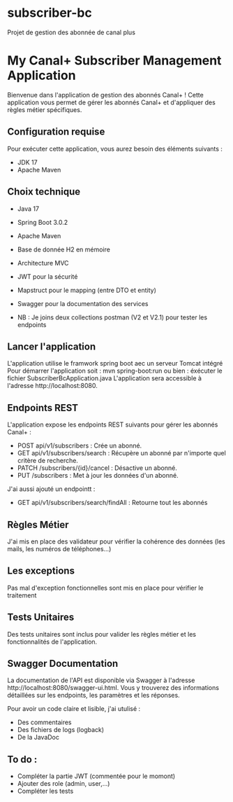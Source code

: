 # subscriber-bc
Projet de gestion des abonnée de canal plus

# My Canal+ Subscriber Management Application

Bienvenue dans l'application de gestion des abonnés Canal+ ! Cette application vous permet de gérer les abonnés Canal+ et d'appliquer des règles métier spécifiques.

## Configuration requise

Pour exécuter cette application, vous aurez besoin des éléments suivants :
- JDK 17
- Apache Maven

## Choix technique

- Java 17
- Spring Boot 3.0.2
- Apache Maven
- Base de donnée H2 en mémoire
- Architecture MVC
- JWT pour la sécurité
- Mapstruct pour le mapping (entre DTO et entity)
- Swagger pour la documentation des services

- NB : Je joins deux collections postman (V2 et V2.1) pour tester les endpoints 

## Lancer l'application

L'application utilise le framwork spring boot aec un serveur Tomcat intégré 
Pour démarrer l'application soit : mvn spring-boot:run
ou bien : éxécuter le fichier SubscriberBcApplication.java
L'application sera accessible à l'adresse http://localhost:8080.

## Endpoints REST

L'application expose les endpoints REST suivants pour gérer les abonnés Canal+ :

- POST api/v1/subscribers : Crée un abonné.
- GET api/v1/subscribers/search : Récupère un abonné par n'importe quel critère de recherche.
- PATCH /subscribers/{id}/cancel : Désactive un abonné.
- PUT /subscribers : Met à jour les données d'un abonné.

J'ai aussi ajouté un endpointt : 
- GET api/v1/subscribers/search/findAll : Retourne tout les abonnés

## Règles Métier

J'ai mis en place des validateur pour vérifier la cohérence des données (les mails, les numéros de téléphones...)

## Les exceptions

Pas mal d'exception fonctionnelles sont mis en place pour vérifier le traitement

## Tests Unitaires

Des tests unitaires sont inclus pour valider les règles métier et les fonctionnalités de l'application. 

## Swagger Documentation

La documentation de l'API est disponible via Swagger à l'adresse http://localhost:8080/swagger-ui.html. 
Vous y trouverez des informations détaillées sur les endpoints, les paramètres et les réponses.

Pour avoir un code claire et lisible, j'ai utulisé :
- Des commentaires
- Des fichiers de logs (logback)
- De la JavaDoc

## To do :

- Compléter la partie JWT (commentée pour le momont)
- Ajouter des role (admin, user,...)
- Compléter les tests

